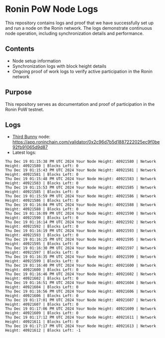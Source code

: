 # Ronin PoW Node Logs

This repository contains logs and proof that we have successfully set up and run a node on the Ronin network. The logs demonstrate continuous node operation, including synchronization details and performance.

## Contents

- Node setup information
- Synchronization logs with block height details
- Ongoing proof of work logs to verify active participation in the Ronin network

## Purpose

This repository serves as documentation and proof of participation in the Ronin PoW testnet.

## Logs

- [Third Bunny](https://thirdbunny.xyz/) node: https://app.roninchain.com/validator/0x2c96d7b5d1887222025ec9f0be92fb91065d9d87
- Latest logs:
```
Thu Dec 19 01:15:38 PM UTC 2024 Your Node Height: 40921580 | Network Height: 40921580 | Blocks Left: 0
Thu Dec 19 01:15:43 PM UTC 2024 Your Node Height: 40921581 | Network Height: 40921581 | Blocks Left: 0
Thu Dec 19 01:15:48 PM UTC 2024 Your Node Height: 40921583 | Network Height: 40921583 | Blocks Left: 0
Thu Dec 19 01:15:53 PM UTC 2024 Your Node Height: 40921585 | Network Height: 40921585 | Blocks Left: 0
Thu Dec 19 01:15:59 PM UTC 2024 Your Node Height: 40921586 | Network Height: 40921586 | Blocks Left: 0
Thu Dec 19 01:16:04 PM UTC 2024 Your Node Height: 40921588 | Network Height: 40921588 | Blocks Left: 0
Thu Dec 19 01:16:09 PM UTC 2024 Your Node Height: 40921590 | Network Height: 40921590 | Blocks Left: 0
Thu Dec 19 01:16:14 PM UTC 2024 Your Node Height: 40921592 | Network Height: 40921592 | Blocks Left: 0
Thu Dec 19 01:16:19 PM UTC 2024 Your Node Height: 40921593 | Network Height: 40921593 | Blocks Left: 0
Thu Dec 19 01:16:25 PM UTC 2024 Your Node Height: 40921595 | Network Height: 40921595 | Blocks Left: 0
Thu Dec 19 01:16:30 PM UTC 2024 Your Node Height: 40921597 | Network Height: 40921597 | Blocks Left: 0
Thu Dec 19 01:16:35 PM UTC 2024 Your Node Height: 40921599 | Network Height: 40921599 | Blocks Left: 0
Thu Dec 19 01:16:40 PM UTC 2024 Your Node Height: 40921600 | Network Height: 40921600 | Blocks Left: 0
Thu Dec 19 01:16:46 PM UTC 2024 Your Node Height: 40921602 | Network Height: 40921602 | Blocks Left: 0
Thu Dec 19 01:16:51 PM UTC 2024 Your Node Height: 40921604 | Network Height: 40921604 | Blocks Left: 0
Thu Dec 19 01:16:56 PM UTC 2024 Your Node Height: 40921606 | Network Height: 40921606 | Blocks Left: 0
Thu Dec 19 01:17:01 PM UTC 2024 Your Node Height: 40921607 | Network Height: 40921607 | Blocks Left: 0
Thu Dec 19 01:17:06 PM UTC 2024 Your Node Height: 40921609 | Network Height: 40921609 | Blocks Left: 0
Thu Dec 19 01:17:12 PM UTC 2024 Your Node Height: 40921611 | Network Height: 40921611 | Blocks Left: 0
Thu Dec 19 01:17:17 PM UTC 2024 Your Node Height: 40921613 | Network Height: 40921612 | Blocks Left: -1
```
